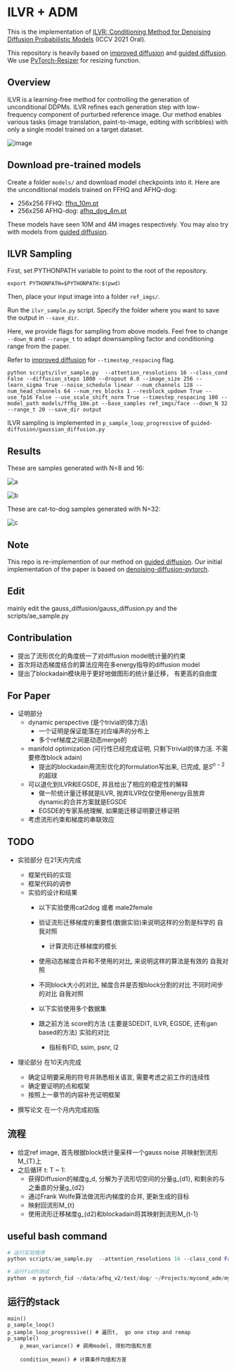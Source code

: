 # ILVR + ADM

This is the implementation of [ILVR: Conditioning Method for Denoising Diffusion Probabilistic Models](https://arxiv.org/abs/2108.02938) (ICCV 2021 Oral).

This repository is heavily based on [improved diffusion](https://github.com/openai/improved-diffusion) and [guided diffusion](https://github.com/openai/guided-diffusion).
We use [PyTorch-Resizer](https://github.com/assafshocher/PyTorch-Resizer) for resizing function.

## Overview

ILVR is a learning-free method for controlling the generation of unconditional DDPMs. ILVR refines each generation step with low-frequency component of purturbed reference image. Our method enables various tasks (image translation, paint-to-image, editing with scribbles) with only a single model trained on a target dataset. 

![image](https://user-images.githubusercontent.com/36615789/133278340-48050da2-192b-4851-87ab-ba090545886a.png)


## Download pre-trained models
Create a folder `models/` and download model checkpoints into it.
Here are the unconditional models trained on FFHQ and AFHQ-dog:

 * 256x256 FFHQ: [ffhq_10m.pt](https://drive.google.com/file/d/117Y6Z6-Hg6TMZVIXMmgYbpZy7QvTXign/view?usp=sharing)
 * 256x256 AFHQ-dog: [afhq_dog_4m.pt](https://drive.google.com/file/d/14OG_o3aa8Hxmfu36IIRyOgRwEP6ngLdo/view?usp=sharing)

These models have seen 10M and 4M images respectively.
You may also try with models from [guided diffusion](https://github.com/openai/guided-diffusion).


## ILVR Sampling
First, set PYTHONPATH variable to point to the root of the repository.

```
export PYTHONPATH=$PYTHONPATH:$(pwd)
```

Then, place your input image into a folder `ref_imgs/`.

Run the `ilvr_sample.py` script. Specify the folder where you want to save the output in `--save_dir`.

Here, we provide flags for sampling from above models.
Feel free to change `--down_N` and `--range_t` to adapt downsampling factor and conditioning range from the paper.

Refer to [improved diffusion](https://github.com/openai/improved-diffusion) for `--timestep_respacing` flag.

```
python scripts/ilvr_sample.py  --attention_resolutions 16 --class_cond False --diffusion_steps 1000 --dropout 0.0 --image_size 256 --learn_sigma True --noise_schedule linear --num_channels 128 --num_head_channels 64 --num_res_blocks 1 --resblock_updown True --use_fp16 False --use_scale_shift_norm True --timestep_respacing 100 --model_path models/ffhq_10m.pt --base_samples ref_imgs/face --down_N 32 --range_t 20 --save_dir output
```

ILVR sampling is implemented in `p_sample_loop_progressive` of `guided-diffusion/gaussian_diffusion.py`


## Results

These are samples generated with N=8 and 16:

![a](gif/full_face8_small.gif)

![b](gif/full_face16_small.gif)

These are cat-to-dog samples generated with N=32:

![c](gif/full_cat2dog_small.gif)


## Note
This repo is re-implemention of our method on [guided diffusion](https://github.com/openai/guided-diffusion). Our initial implementation of the paper is based on [denoising-diffusion-pytorch](https://github.com/rosinality/denoising-diffusion-pytorch).

## Edit
mainly edit the gauss_diffusion/gauss_diffusion.py and the scripts/ae_sample.py

## Contribulation
* 提出了流形优化的角度统一了对diffusion model统计量的约束
* 首次将动态梯度结合的算法应用在多energy指导的diffusion model
* 提出了blockadain模块用于更好地做图形的统计量迁移， 有更高的自由度
## For Paper
* 证明部分
    * dynamic perspective (是个trivial的体力活)
        * 一个证明是保证能落在对应噪声的分布上
        * 多个ref梯度之间是动态merge的
    * manifold optimization (可行性已经完成证明, 只剩下trivial的体力活. 不需要修改block adain)
        * 提出的blockadain用流形优化的formulation写出来, 已完成, 是$S^{n-2}$的超球
    * 可以退化到ILVR和EGSDE, 并且给出了相应的稳定性的解释
        * 做一阶统计量迁移就是ILVR, 抛弃ILVR仅仅使用energy且放弃dynamic的合并方案就是EGSDE
        * EGSDE的专家系统理解, 如果能迁移证明要迁移证明
    * 考虑流形约束和梯度的串联效应

## TODO
* 实验部分 在21天内完成
    * 框架代码的实现
    * 框架代码的调参
    * 实验的设计和结果
        * 以下实验使用cat2dog 或者 male2female
        * 验证流形迁移梯度的重要性(数据实验)来说明这样的分割是科学的 自我对照
            * 计算流形迁移梯度的模长

        * 使用动态梯度合并和不使用的对比, 来说明这样的算法是有效的 自我对照

        * 不同block大小的对比, 梯度合并是否按block分割的对比 不同时间步的对比 自我对照

        * 以下实验使用多个数据集
        * 跟之前方法 score的方法 (主要是SDEDIT, ILVR, EGSDE, 还有gan based的方法) 实验的对比
            * 指标有FID, ssim, psnr, l2

* 理论部分 在10天内完成
    * 确定证明要采用的符号并熟悉相关语言, 需要考虑之前工作的连续性
    * 确定要证明的点和框架
    * 按照上一章节的内容补充证明框架

* 撰写论文 在一个月内完成初版

## 流程
* 给定ref image, 首先根据block统计量采样一个gauss noise 并映射到流形M_{T}上
* 之后循环 t: T ~ 1:
    * 获得Diffusion的梯度g_d, 分解为子流形切空间的分量g_{d1}, 和剩余的与之垂直的分量g_{d2}
    * 通过Frank Wolfe算法做流形内梯度的合并, 更新生成的目标
    * 映射回流形M_{t}
    * 使用流形迁移梯度g_{d2}和blockadain将其映射到流形M_{t-1}

## useful bash command
``` python
# 运行实验程序
python scripts/ae_sample.py  --attention_resolutions 16 --class_cond False --diffusion_steps 1000 --dropout 0.0 --image_size 256 --learn_sigma True --noise_schedule linear --num_channels 128 --num_head_channels 64 --num_res_blocks 1 --resblock_updown True --use_fp16 False --use_scale_shift_norm True --timestep_respacing 100 --model_path models/afhq_dog_4m.pt --base_samples /home/sunsk/data/afhq_v2/test/cat  --range_t 40 --save_dir myoutput/tmp2neural

# 运行fid的测试
python -m pytorch_fid ~/data/afhq_v2/test/dog/ ~/Projects/mycond_adm/myoutput/test/ --device cuda:1
```
## 运行的stack
```
main()
p_sample_loop()
p_sample_loop_progressive() # 遍历t,  go one step and remap
p_sample()
    p_mean_variance() # 调用model, 得到均值和方差

    condition_mean() # 计算条件均值和方差

```
